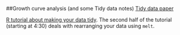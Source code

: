 ##Growth curve analysis (and some Tidy data notes)
[Tidy data paper](https://www.jstatsoft.org/article/view/v059i10)

[R tutorial about making your data tidy](http://varianceexplained.org/RData/lessons/lesson2/segment6/). The second half of the tutorial (starting at 4:30) deals with rearranging your data using ```melt```. 
